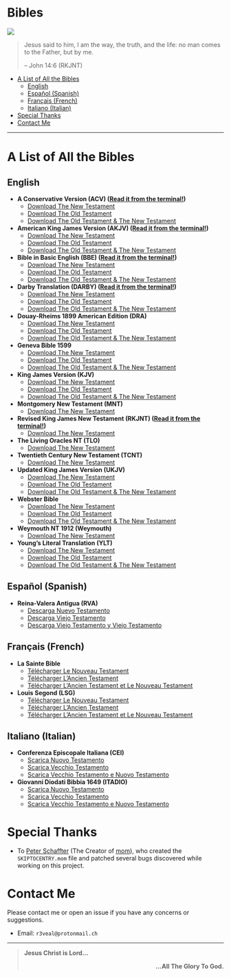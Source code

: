 Bibles
================

![](https://github.com/0xR3V/screenshots/raw/main/Bibles/preview.png)

> Jesus said to him, I am the way, the truth, and the life: no man comes
> to the Father, but by me.
>
> – John 14:6 (RKJNT)

- [A List of All the Bibles](#a-list-of-all-the-bibles)
  - [English](#english)
  - [Español (Spanish)](#español-spanish)
  - [Français (French)](#français-french)
  - [Italiano (Italian)](#italiano-italian)
- [Special Thanks](#special-thanks)
- [Contact Me](#contact-me)

------------------------------------------------------------------------

# A List of All the Bibles

## English

- **A Conservative Version (ACV) ([Read it from the
  terminal!](https://github.com/0xR3V/ACV))**
  - [Download The New
    Testament](https://github.com/0xR3V/Bibles/raw/main/English/A%20Conservative%20Version%20(ACV)/The%20New%20Testament/ACV-the-new-testament.pdf)
  - [Download The Old
    Testament](https://github.com/0xR3V/Bibles/raw/main/English/A%20Conservative%20Version%20(ACV)/The%20Old%20Testament/ACV-the-old-testament.pdf)
  - [Download The Old Testament & The New
    Testament](https://github.com/0xR3V/Bibles/raw/main/English/A%20Conservative%20Version%20(ACV)/The%20Old%20Testament%20%26%20The%20New%20Testament/ACV.pdf)
- **American King James Version (AKJV) ([Read it from the
  terminal!](https://github.com/0xR3V/AKJV))**
  - [Download The New
    Testament](https://github.com/0xR3V/Bibles/raw/main/English/American%20King%20James%20Version%20(AKJV)/The%20New%20Testament/AKJV-the-new-testament.pdf)
  - [Download The Old
    Testament](https://github.com/0xR3V/Bibles/raw/main/English/American%20King%20James%20Version%20(AKJV)/The%20Old%20Testament/AKJV-the-old-testament.pdf)
  - [Download The Old Testament & The New
    Testament](https://github.com/0xR3V/Bibles/raw/main/English/American%20King%20James%20Version%20(AKJV)/The%20Old%20Testament%20%26%20The%20New%20Testament/AKJV.pdf)
- **Bible in Basic English (BBE) ([Read it from the
  terminal!](https://github.com/0xR3V/BBE))**
  - [Download The New
    Testament](https://raw.githubusercontent.com/0xR3V/Bibles/main/English/Bible%20in%20Basic%20English%20(BBE)/The%20New%20Testament/BBE-the-new-testament.pdf)
  - [Download The Old
    Testament](https://raw.githubusercontent.com/0xR3V/Bibles/main/English/Bible%20in%20Basic%20English%20(BBE)/The%20Old%20Testament/BBE-the-old-testament.pdf)
  - [Download The Old Testament & The New
    Testament](https://raw.githubusercontent.com/0xR3V/Bibles/main/English/Bible%20in%20Basic%20English%20(BBE)/The%20Old%20Testament%20%26%20The%20New%20Testament/BBE.pdf)
- **Darby Translation (DARBY) ([Read it from the
  terminal!](https://github.com/0xR3V/DARBY))**
  - [Download The New
    Testament](https://github.com/0xR3V/Bibles/raw/main/English/Darby%20Translation%20(DARBY)/The%20New%20Testament/DARBY-the-new-testament.pdf)
  - [Download The Old
    Testament](https://github.com/0xR3V/Bibles/raw/main/English/Darby%20Translation%20(DARBY)/The%20Old%20Testament/DARBY-the-old-testament.pdf)
  - [Download The Old Testament & The New
    Testament](https://github.com/0xR3V/Bibles/raw/main/English/Darby%20Translation%20(DARBY)/The%20Old%20Testament%20%26%20The%20New%20Testament/DARBY.pdf)
- **Douay-Rheims 1899 American Edition (DRA)**
  - [Download The New
    Testament](https://github.com/0xR3V/Bibles/raw/main/English/Douay-Rheims%201899%20American%20Edition%20(DRA)/The%20New%20Testament/DRA-the-new-testament.pdf)
  - [Download The Old
    Testament](https://github.com/0xR3V/Bibles/raw/main/English/Douay-Rheims%201899%20American%20Edition%20(DRA)/The%20Old%20Testament/DRA-the-old-testament.pdf)
  - [Download The Old Testament & The New
    Testament](https://github.com/0xR3V/Bibles/raw/main/English/Douay-Rheims%201899%20American%20Edition%20(DRA)/The%20Old%20Testament%20%26%20The%20New%20Testament/DRA.pdf)
- **Geneva Bible 1599**
  - [Download The New
    Testament](https://github.com/0xR3V/Bibles/raw/main/English/Geneva%20Bible%201599/The%20New%20Testament/Geneva1599-the-new-testament.pdf)
  - [Download The Old
    Testament](https://github.com/0xR3V/Bibles/raw/main/English/Geneva%20Bible%201599/The%20Old%20Testament/Geneva1599-the-old-testament.pdf)
  - [Download The Old Testament & The New
    Testament](https://github.com/0xR3V/Bibles/raw/main/English/Geneva%20Bible%201599/The%20Old%20Testament%20%26%20The%20New%20Testament/Geneva1599.pdf)
- **King James Version (KJV)**
  - [Download The New
    Testament](https://raw.githubusercontent.com/0xR3V/Bibles/main/English/King%20James%20Version%20(KJV)/The%20New%20Testament/KJV-the-new-testament.pdf)
  - [Download The Old
    Testament](https://raw.githubusercontent.com/0xR3V/Bibles/main/English/King%20James%20Version%20(KJV)/The%20Old%20Testament/KJV-the-old-testament.pdf)
  - [Download The Old Testament & The New
    Testament](https://raw.githubusercontent.com/0xR3V/Bibles/main/English/King%20James%20Version%20(KJV)/The%20Old%20Testament%20%26%20The%20New%20Testament/KJV.pdf)
- **Montgomery New Testament (MNT)**
  - [Download The New
    Testament](https://raw.githubusercontent.com/0xR3V/Bibles/main/English/Montgomery%20New%20Testament%20(MNT)/The%20New%20Testament/MNT-the-new-testament.pdf)
- **Revised King James New Testament (RKJNT) ([Read it from the
  terminal!](https://github.com/0xR3V/RKJNT))**
  - [Download The New
    Testament](https://github.com/0xR3V/Bibles/raw/main/English/Revised%20King%20James%20New%20Testament%20(RKJNT)/The%20New%20Testament/RKJNT-the-new-testament.pdf)
- **The Living Oracles NT (TLO)**
  - [Download The New
    Testament](https://github.com/0xR3V/Bibles/raw/main/English/The%20Living%20Oracles%20NT%20(TLO)/The%20New%20Testament/TLO-the-new-testament.pdf)
- **Twentieth Century New Testament (TCNT)**
  - [Download The New
    Testament](https://github.com/0xR3V/Bibles/raw/main/English/Twentieth%20Century%20New%20Testament%20(TCNT)/The%20New%20Testament/TCNT-the-new-testament.pdf)
- **Updated King James Version (UKJV)**
  - [Download The New
    Testament](https://raw.githubusercontent.com/0xR3V/Bibles/main/English/Updated%20King%20James%20Version%20(UKJV)/The%20New%20Testament/UKJV-the-new-testament.pdf)
  - [Download The Old
    Testament](https://raw.githubusercontent.com/0xR3V/Bibles/main/English/Updated%20King%20James%20Version%20(UKJV)/The%20Old%20Testament/UKJV-the-old-testament.pdf)
  - [Download The Old Testament & The New
    Testament](https://raw.githubusercontent.com/0xR3V/Bibles/main/English/Updated%20King%20James%20Version%20(UKJV)/The%20Old%20Testament%20%26%20The%20New%20Testament/UKJV.pdf)
- **Webster Bible**
  - [Download The New
    Testament](https://raw.githubusercontent.com/0xR3V/Bibles/main/English/Webster%20Bible/The%20New%20Testament/Webster-the-new-testament.pdf)
  - [Download The Old
    Testament](https://raw.githubusercontent.com/0xR3V/Bibles/main/English/Webster%20Bible/The%20Old%20Testament/Webster-the-old-testament.pdf)
  - [Download The Old Testament & The New
    Testament](https://raw.githubusercontent.com/0xR3V/Bibles/main/English/Webster%20Bible/The%20Old%20Testament%20%26%20The%20New%20Testament/Webster.pdf)
- **Weymouth NT 1912 (Weymouth)**
  - [Download The New
    Testament](https://github.com/0xR3V/Bibles/raw/main/English/Weymouth%20NT%201912%20(Weymouth)/The%20New%20Testament/Weymouth-the-new-testament.pdf)
- **Young’s Literal Translation (YLT)**
  - [Download The New
    Testament](https://github.com/0xR3V/Bibles/raw/main/English/Young%E2%80%99s%20Literal%20Translation%20(YLT)/The%20New%20Testament/YLT-the-new-testament.pdf)
  - [Download The Old
    Testament](https://github.com/0xR3V/Bibles/raw/main/English/Young%E2%80%99s%20Literal%20Translation%20(YLT)/The%20Old%20Testament/YLT-the-old-testament.pdf)
  - [Download The Old Testament & The New
    Testament](https://github.com/0xR3V/Bibles/raw/main/English/Young%E2%80%99s%20Literal%20Translation%20(YLT)/The%20Old%20Testament%20%26%20The%20New%20Testament/YLT.pdf)

## Español (Spanish)

- **Reina-Valera Antigua (RVA)**
  - [Descarga Nuevo
    Testamento](https://github.com/0xR3V/Bibles/raw/main/Espa%C3%B1ol%20(Spanish)/Reina-Valera%20Antigua%20(RVA)/Nuevo%20Testamento%20(The%20New%20Testament)/RVA-nuevo-testamento.pdf)
  - [Descarga Viejo
    Testamento](https://github.com/0xR3V/Bibles/raw/main/Espa%C3%B1ol%20(Spanish)/Reina-Valera%20Antigua%20(RVA)/Viejo%20Testamento%20(The%20Old%20Testament)/RVA-viejo-testamento.pdf)
  - [Descarga Viejo Testamento y Viejo
    Testamento](https://github.com/0xR3V/Bibles/raw/main/Espa%C3%B1ol%20(Spanish)/Reina-Valera%20Antigua%20(RVA)/Viejo%20Testamento%20y%20Nuevo%20Testamento%20(The%20Old%20Testament%20%26%20The%20New%20Testament)/RVA.pdf)

## Français (French)

- **La Sainte Bible**
  - [Télécharger Le Nouveau
    Testament](https://raw.githubusercontent.com/0xR3V/Bibles/main/Fran%C3%A7ais%20(French)/La%20Sainte%20Bible/Nouveau%20Testament%20(The%20New%20Testament)/fra_fob-nouveau-testament.pdf)
  - [Télécharger L’Ancien
    Testament](https://raw.githubusercontent.com/0xR3V/Bibles/main/Fran%C3%A7ais%20(French)/La%20Sainte%20Bible/L'Ancien%20Testament%20(The%20Old%20Testament)/fra_fob-l'ancien-testament.pdf)
  - [Télécharger L’Ancien Testament et Le Nouveau
    Testament](https://raw.githubusercontent.com/0xR3V/Bibles/main/Fran%C3%A7ais%20(French)/La%20Sainte%20Bible/L'Ancien%20Testament%20et%20Nouveau%20Testament%20(The%20Old%20Testament%20%26%20The%20New%20Testament)/fra_fob.pdf)
- **Louis Segond (LSG)**
  - [Télécharger Le Nouveau
    Testament](https://github.com/0xR3V/Bibles/raw/main/Fran%C3%A7ais%20(French)/Louis%20Segond%20(LSG)/Nouveau%20Testament%20(The%20New%20Testament)/LSG-nouveau-testament.pdf)
  - [Télécharger L’Ancien
    Testament](https://github.com/0xR3V/Bibles/raw/main/Fran%C3%A7ais%20(French)/Louis%20Segond%20(LSG)/L'Ancien%20Testament%20(The%20Old%20Testament)/LSG-l'ancien-testament.pdf)
  - [Télécharger L’Ancien Testament et Le Nouveau
    Testament](https://github.com/0xR3V/Bibles/raw/main/Fran%C3%A7ais%20(French)/Louis%20Segond%20(LSG)/L'Ancien%20Testament%20et%20Nouveau%20Testament%20(The%20Old%20Testament%20%26%20The%20New%20Testament)/LSG.pdf)

## Italiano (Italian)

- **Conferenza Episcopale Italiana (CEI)**
  - [Scarica Nuovo
    Testamento](https://github.com/0xR3V/Bibles/raw/main/Italiano%20(Italian)/Conferenza%20Episcopale%20Italiana%20(CEI)/Nuovo%20Testamento%20(The%20New%20Testament)/CEI-nuovo-testamento.pdf)
  - [Scarica Vecchio
    Testamento](https://github.com/0xR3V/Bibles/raw/main/Italiano%20(Italian)/Conferenza%20Episcopale%20Italiana%20(CEI)/Vecchio%20Testamento%20(The%20Old%20Testament)/CEI-vecchio-testamento.pdf)
  - [Scarica Vecchio Testamento e Nuovo
    Testamento](https://raw.githubusercontent.com/0xR3V/Bibles/main/Italiano%20(Italian)/Conferenza%20Episcopale%20Italiana%20(CEI)/Vecchio%20Testamento%20e%20Nuovo%20Testamento%20(The%20Old%20Testament%20%26%20The%20New%20Testament)/CEI.pdf)
- **Giovanni Diodati Bibbia 1649 (ITADIO)**
  - [Scarica Nuovo
    Testamento](https://github.com/0xR3V/Bibles/raw/main/Italiano%20(Italian)/Giovanni%20Diodati%20Bibbia%201649%20(ITADIO)/Nuovo%20Testamento%20(The%20New%20Testament)/ITADIO-nuovo-testamento.pdf)
  - [Scarica Vecchio
    Testamento](https://github.com/0xR3V/Bibles/raw/main/Italiano%20(Italian)/Giovanni%20Diodati%20Bibbia%201649%20(ITADIO)/Vecchio%20Testamento%20(The%20Old%20Testament)/ITADIO-vecchio-testamento.pdf)
  - [Scarica Vecchio Testamento e Nuovo
    Testamento](https://github.com/0xR3V/Bibles/raw/main/Italiano%20(Italian)/Giovanni%20Diodati%20Bibbia%201649%20(ITADIO)/Vecchio%20Testamento%20e%20Nuovo%20Testamento%20(The%20Old%20Testament%20%26%20The%20New%20Testament)/ITADIO.pdf)

# Special Thanks

- To [Peter Schaffter](https://schaffter.ca/about-me.html) (The Creator
  of [mom](https://schaffter.ca/mom/mom-01.html)), who created the
  `SKIPTOCENTRY.mom` file and patched several bugs discovered while
  working on this project.

# Contact Me

Please contact me or open an issue if you have any concerns or
suggestions.

- Email: `r3veal@protonmail.ch`

------------------------------------------------------------------------

> **Jesus Christ is Lord…**
>
> <div align="right"><strong>…All The Glory To God.</strong></div>
